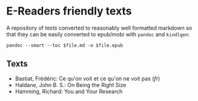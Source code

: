# E-Readers friendly texts

A repository of texts converted to reasonably well formatted markdown so that
they can be easily converted to epub/mobi with `pandoc` and `kindlgen`:

    pandoc --smart --toc $file.md -o $file.epub


## Texts

- Bastiat, Frédéric: Ce qu'on voit et ce qu'on ne voit pas (*fr*)
- Haldane, John B. S.: On Being the Right Size
- Hamming, Richard: You and Your Research
